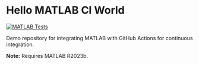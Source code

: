 # Hello MATLAB CI World

[![MATLAB Tests](https://github.com/ImperialCollegeLondon/Hello-MATLAB-CI-World/actions/workflows/matlab.yml/badge.svg)](https://github.com/ImperialCollegeLondon/Hello-MATLAB-CI-World/actions/workflows/matlab.yml)

Demo repository for integrating MATLAB with GitHub Actions for continuous integration.

**Note:** Requires MATLAB R2023b.
